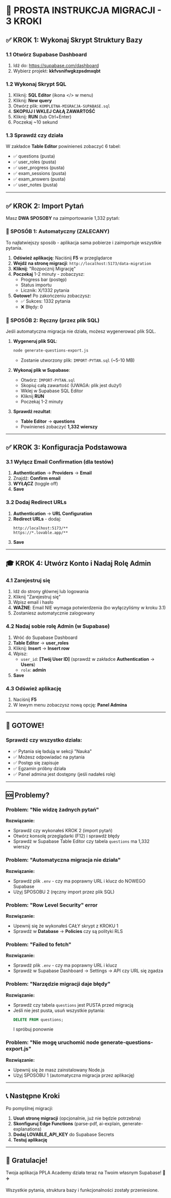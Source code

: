 # 🎯 PROSTA INSTRUKCJA MIGRACJI - 3 KROKI

## ✅ KROK 1: Wykonaj Skrypt Struktury Bazy

### 1.1 Otwórz Supabase Dashboard
1. Idź do: https://supabase.com/dashboard
2. Wybierz projekt: **kkfvsnifwgkzpsdmxqbt**

### 1.2 Wykonaj Skrypt SQL
1. Kliknij: **SQL Editor** (ikona </> w menu)
2. Kliknij: **New query**
3. Otwórz plik: `KOMPLETNA-MIGRACJA-SUPABASE.sql`
4. **SKOPIUJ I WKLEJ CAŁĄ ZAWARTOŚĆ**
5. Kliknij: **RUN** (lub Ctrl+Enter)
6. Poczekaj ~10 sekund

### 1.3 Sprawdź czy działa
W zakładce **Table Editor** powinieneś zobaczyć 6 tabel:
- ✅ questions (pusta)
- ✅ user_roles (pusta)
- ✅ user_progress (pusta)
- ✅ exam_sessions (pusta)
- ✅ exam_answers (pusta)
- ✅ user_notes (pusta)

---

## ✅ KROK 2: Import Pytań

Masz **DWA SPOSOBY** na zaimportowanie 1,332 pytań:

### 🌟 SPOSÓB 1: Automatyczny (ZALECANY)

To najłatwiejszy sposób - aplikacja sama pobierze i zaimportuje wszystkie pytania.

1. **Odśwież aplikację**: Naciśnij **F5** w przeglądarce
2. **Wejdź na stronę migracji**: `http://localhost:5173/data-migration`
3. **Kliknij**: "Rozpocznij Migrację"
4. **Poczekaj** 1-2 minuty - zobaczysz:
   - Progress bar (postęp)
   - Status importu
   - Licznik: X/1332 pytania
5. **Gotowe!** Po zakończeniu zobaczysz:
   - ✅ Sukces: 1332 pytania
   - ❌ Błędy: 0

### 🔧 SPOSÓB 2: Ręczny (przez plik SQL)

Jeśli automatyczna migracja nie działa, możesz wygenerować plik SQL.

1. **Wygeneruj plik SQL**:
   ```bash
   node generate-questions-export.js
   ```
   - Zostanie utworzony plik: `IMPORT-PYTAN.sql` (~5-10 MB)

2. **Wykonaj plik w Supabase**:
   - Otwórz: `IMPORT-PYTAN.sql`
   - Skopiuj całą zawartość (UWAGA: plik jest duży!)
   - Wklej w Supabase SQL Editor
   - Kliknij **RUN**
   - Poczekaj 1-2 minuty

3. **Sprawdź rezultat**:
   - **Table Editor** → **questions**
   - Powinieneś zobaczyć **1,332 wierszy**

---

## ✅ KROK 3: Konfiguracja Podstawowa

### 3.1 Wyłącz Email Confirmation (dla testów)
1. **Authentication** → **Providers** → **Email**
2. Znajdź: **Confirm email** 
3. **WYŁĄCZ** (toggle off)
4. **Save**

### 3.2 Dodaj Redirect URLs
1. **Authentication** → **URL Configuration**
2. **Redirect URLs** - dodaj:
   ```
   http://localhost:5173/**
   https://*.lovable.app/**
   ```
3. **Save**

---

## 🎓 KROK 4: Utwórz Konto i Nadaj Rolę Admin

### 4.1 Zarejestruj się
1. Idź do strony głównej lub logowania
2. Kliknij "Zarejestruj się"
3. Wpisz email i hasło
4. **WAŻNE**: Email NIE wymaga potwierdzenia (bo wyłączyliśmy w kroku 3.1)
5. Zostaniesz automatycznie zalogowany

### 4.2 Nadaj sobie rolę Admin (w Supabase)
1. Wróć do Supabase Dashboard
2. **Table Editor** → **user_roles**
3. Kliknij: **Insert** → **Insert row**
4. Wpisz:
   - `user_id`: **[Twój User ID]** (sprawdź w zakładce **Authentication** → **Users**)
   - `role`: **admin**
5. **Save**

### 4.3 Odśwież aplikację
1. Naciśnij **F5**
2. W lewym menu zobaczysz nową opcję: **Panel Admina**

---

## 🚀 GOTOWE!

### Sprawdź czy wszystko działa:
- ✅ Pytania się ładują w sekcji "Nauka"
- ✅ Możesz odpowiadać na pytania
- ✅ Postęp się zapisuje
- ✅ Egzamin próbny działa
- ✅ Panel admina jest dostępny (jeśli nadałeś rolę)

---

## 🆘 Problemy?

### Problem: "Nie widzę żadnych pytań"
**Rozwiązanie:**
- Sprawdź czy wykonałeś KROK 2 (import pytań)
- Otwórz konsolę przeglądarki (F12) i sprawdź błędy
- Sprawdź w Supabase Table Editor czy tabela `questions` ma 1,332 wierszy

### Problem: "Automatyczna migracja nie działa"
**Rozwiązanie:**
- Sprawdź plik `.env` - czy ma poprawny URL i klucz do NOWEGO Supabase
- Użyj SPOSOBU 2 (ręczny import przez plik SQL)

### Problem: "Row Level Security" error
**Rozwiązanie:**
- Upewnij się że wykonałeś CAŁY skrypt z KROKU 1
- Sprawdź w **Database** → **Policies** czy są polityki RLS

### Problem: "Failed to fetch"
**Rozwiązanie:**
- Sprawdź plik `.env` - czy ma poprawny URL i klucz
- Sprawdź w Supabase Dashboard → Settings → API czy URL się zgadza

### Problem: "Narzędzie migracji daje błędy"
**Rozwiązanie:**
- Sprawdź czy tabela `questions` jest PUSTA przed migracją
- Jeśli nie jest pusta, usuń wszystkie pytania:
  ```sql
  DELETE FROM questions;
  ```
  I spróbuj ponownie

### Problem: "Nie mogę uruchomić node generate-questions-export.js"
**Rozwiązanie:**
- Upewnij się że masz zainstalowany Node.js
- Użyj SPOSOBU 1 (automatyczna migracja przez aplikację)

---

## 📞 Następne Kroki

Po pomyślnej migracji:
1. **Usuń stronę migracji** (opcjonalnie, już nie będzie potrzebna)
2. **Skonfiguruj Edge Functions** (parse-pdf, ai-explain, generate-explanations)
3. **Dodaj LOVABLE_API_KEY** do Supabase Secrets
4. **Testuj aplikację**

---

## 🎉 Gratulacje!

Twoja aplikacja PPLA Academy działa teraz na Twoim własnym Supabase! 🚁✈️

Wszystkie pytania, struktura bazy i funkcjonalności zostały przeniesione.
